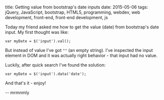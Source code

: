 title: Getting value from bootstrap's date inputs
date: 2015-05-06
tags: jQuery, JavaScript, bootstrap, HTML5, programming, webdev, web development, front-end, front-end development, js

Today my friend asked me how to get the value (date) from bootstrap's date input. My first thought was like:

<pre><code class="no-highlight">var myDate = $(&#39;input&#39;).val();
</code></pre>

But instead of value I've got `""` (an empty string). I've inspected the input element in DOM and it was actually right behavior - that input had no value.

Luckily, after quick search I've found the solution:

<pre><code class="no-highlight">var myDate = $(&#39;input&#39;).data(&#39;date&#39;);
</code></pre>

And that's it - enjoy!

-- mrmnmly